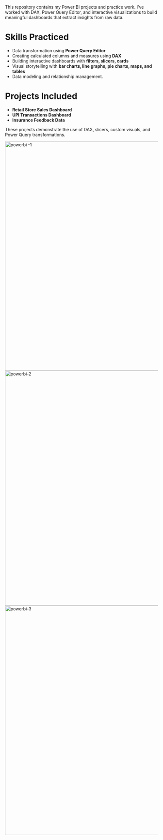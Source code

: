 This repository contains my Power BI projects and practice work. I’ve worked with DAX, Power Query Editor, and interactive visualizations to build meaningful dashboards that extract insights from raw data.

# Skills Practiced
- Data transformation using **Power Query Editor**
- Creating calculated columns and measures using **DAX**
- Building interactive dashboards with **filters, slicers, cards**
- Visual storytelling with **bar charts, line graphs, pie charts, maps, and tables**
- Data modeling and relationship management.


# Projects Included

- **Retail Store Sales Dashboard**
- **UPI Transactions Dashboard**
- **Insurance Feedback Data**

These projects demonstrate the use of DAX, slicers, custom visuals, and Power Query transformations.

<img width="1336" height="752" alt="powerbi -1" src="https://github.com/user-attachments/assets/63b82553-4acb-4c1e-9cbd-300415d533d3" />


<img width="1304" height="771" alt="powerbi-2" src="https://github.com/user-attachments/assets/f5ba7345-db10-40a8-a636-de101e262094" />


<img width="1447" height="753" alt="powerbi-3" src="https://github.com/user-attachments/assets/b6309915-1c23-4d38-91ee-a8348967143a" />

